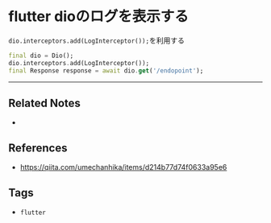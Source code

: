 # flutter dioのログを表示する
`dio.interceptors.add(LogInterceptor());`を利用する

```dart
final dio = Dio();
dio.interceptors.add(LogInterceptor());
final Response response = await dio.get('/endopoint');
```

---
## Related Notes
- 

## References
- https://qiita.com/umechanhika/items/d214b77d74f0633a95e6

## Tags
- `flutter`